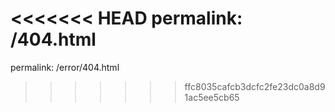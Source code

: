 <<<<<<< HEAD
permalink: /404.html
=======
permalink: /error/404.html
>>>>>>> ffc8035cafcb3dcfc2fe23dc0a8d91ac5ee5cb65
